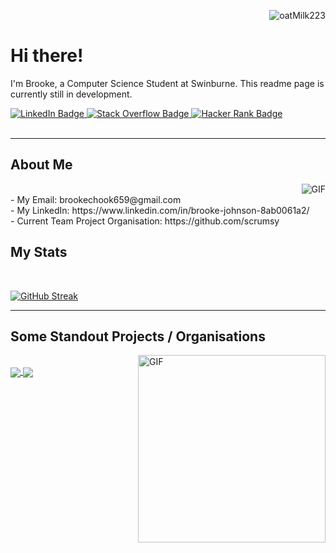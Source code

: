 
<p align="right"> <img src="https://komarev.com/ghpvc/?username=oatMilk223" alt="oatMilk223" /> </p> 

# Hi there! 
<p>I'm Brooke, a Computer Science Student at Swinburne. This readme page is currently still in development. </p>

<div id="badges">
  <a href="https://www.linkedin.com/in/brooke-johnson-8ab0061a2/">
    <img src="https://img.shields.io/badge/LinkedIn-blue?style=for-the-badge&logo=linkedin&logoColor=white" alt="LinkedIn Badge"/>
  </a>
  <a href="https://stackoverflow.com/users/13552489/steak">
    <img src="https://img.shields.io/badge/StackOverflow-yellow?style=for-the-badge&logo=stackoverflow&logoColor=white" alt="Stack Overflow Badge"/>
  </a>
  <a href="https://www.hackerrank.com/brookechook659">
    <img src="https://img.shields.io/badge/Hackerrank-purple?style=for-the-badge&logo=hackerrank&logoColor=white" alt="Hacker Rank Badge"/>
  </a>
</div>


<br>

---

## About Me

<img align="right" alt="GIF" src="https://media.giphy.com/media/5xRW2cUKfcyQg/giphy.gif" />
<br>
- My Email: brookechook659@gmail.com
<br>
- My LinkedIn: https://www.linkedin.com/in/brooke-johnson-8ab0061a2/
<br>
- Current Team Project Organisation: https://github.com/scrumsy
<br>


 ## My Stats
 <br>
 
[![GitHub Streak](https://github-readme-streak-stats.herokuapp.com/?user=oatMilk223&theme=dracula)](https://git.io/streak-stats)




---

## Some Standout Projects / Organisations
 
 <img align="right" alt="GIF" height=300px src="https://media.giphy.com/media/lTRuG1F4VZ3LHMpXY2/giphy.gif" />
 
<br>
<a href="https://github.com/oatMilk223/IoT-Smart-Irrigation-System-2022" target="_blank">
  <img align="center" src="https://github-readme-stats.vercel.app/api/pin/?username=oatMilk223&repo=IoT-Smart-Irrigation-System-2022&theme=dracula" />
</a>
<a href="https://github.com/oatMilk223/IoT-Smart-Weather-Station-2022" target="_blank">
 <img align="center" src="https://github-readme-stats.vercel.app/api/pin/?username=oatMilk223&repo=IoT-Smart-Weather-Station-2022&theme=dracula" />
</a>


